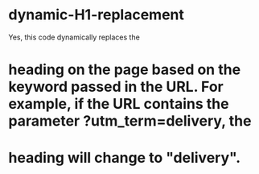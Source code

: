 # dynamic-H1-replacement
Yes, this code dynamically replaces the <h1> heading on the page based on the keyword passed in the URL. For example, if the URL contains the parameter ?utm_term=delivery, the <h1> heading will change to "delivery".
